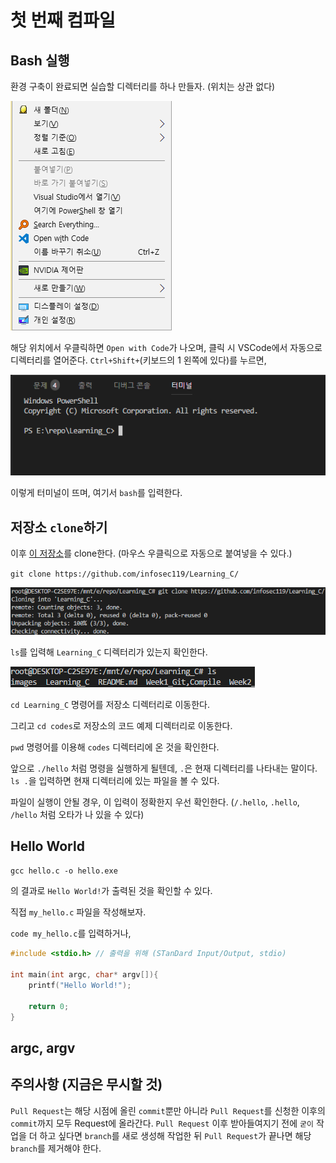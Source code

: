 # 첫 번째 컴파일

## Bash 실행

환경 구축이 완료되면 실습할 디렉터리를 하나 만들자. (위치는 상관 없다)

![그림 : 우클릭 Open with Code](.\images\20180318_133506_1.png)

해당 위치에서 우클릭하면 `Open with Code`가 나오며, 클릭 시 VSCode에서 자동으로 디렉터리를 열어준다.
`Ctrl+Shift+`(키보드의 1 왼쪽에 있다)를 누르면,

![그림 : 터미널](.\images\20180318_140503_3.png)

이렇게 터미널이 뜨며, 여기서 `bash`를 입력한다.

## 저장소 `clone`하기

이후 [이 저장소](https://github.com/infosec119/Learning_C/)를 clone한다. (마우스 우클릭으로 자동으로 붙여넣을 수 있다.)

`git clone https://github.com/infosec119/Learning_C/`

![그림 : clone](.\images\20180318_140712.png)

`ls`를 입력해 `Learning_C` 디렉터리가 있는지 확인한다.

![그림 : ls](.\images\20180318_140738.png)

`cd Learning_C` 명령어를 저장소 디렉터리로 이동한다.

그리고 `cd codes`로 저장소의 코드 예제 디렉터리로 이동한다.

`pwd` 명령어를 이용해 `codes` 디렉터리에 온 것을 확인한다.

앞으로 `./hello` 처럼 명령을 실행하게 될텐데, `.`은 현재 디렉터리를 나타내는 말이다.
`ls .`을 입력하면 현재 디렉터리에 있는 파일을 볼 수 있다.

파일이 실행이 안될 경우, 이 입력이 정확한지 우선 확인한다.
(`/.hello`, `.hello`, `/hello` 처럼 오타가 나 있을 수 있다)

## Hello World

`gcc hello.c -o hello.exe`

의 결과로 `Hello World!`가 출력된 것을 확인할 수 있다.

직접 `my_hello.c` 파일을 작성해보자.

`code my_hello.c`를 입력하거나, 

```c
#include <stdio.h> // 출력을 위해 (STanDard Input/Output, stdio)

int main(int argc, char* argv[]){
    printf("Hello World!");

    return 0;
}
```

## argc, argv



## 주의사항 (지금은 무시할 것)

`Pull Request`는 해당 시점에 올린 `commit`뿐만 아니라 `Pull Request`를 신청한 이후의 `commit`까지 모두 Request에 올라간다.
`Pull Request` 이후 받아들여지기 전에 `굳이` 작업을 더 하고 싶다면 `branch`를 새로 생성해 작업한 뒤 `Pull Request`가 끝나면 해당 `branch`를 제거해야 한다.